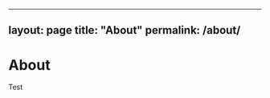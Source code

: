 -------------------
layout: page
title: "About"
permalink: /about/
-------------------

# About
Test
